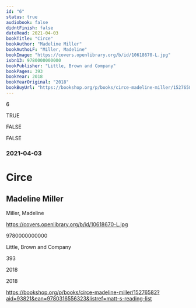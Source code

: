 ```yaml
---
id: "6"
status: true
audiobook: false
didntFinish: false
dateRead: 2021-04-03
bookTitle: "Circe"
bookAuthor: "Madeline Miller"
bookAuthoLF: "Miller, Madeline"
bookImage: "https://covers.openlibrary.org/b/id/10618670-L.jpg"
isbn13: 9780000000000
bookPublisher: "Little, Brown and Company"
bookPages: 393
bookYear: 2018
bookYearOriginal: "2018"
bookBuyUrl: "https://bookshop.org/p/books/circe-madeline-miller/15276582?aid=93821&ean=9780316556323&listref=matt-s-reading-list"
---
```

6

TRUE

FALSE

FALSE

### 2021-04-03

# Circe

## Madeline Miller

Miller, Madeline

https://covers.openlibrary.org/b/id/10618670-L.jpg

9780000000000

Little, Brown and Company

393

2018

2018

https://bookshop.org/p/books/circe-madeline-miller/15276582?aid=93821&ean=9780316556323&listref=matt-s-reading-list